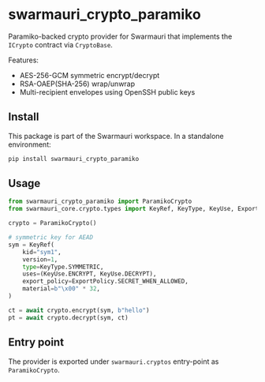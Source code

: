 # swarmauri_crypto_paramiko

Paramiko-backed crypto provider for Swarmauri that implements the `ICrypto` contract via `CryptoBase`.

Features:

- AES-256-GCM symmetric encrypt/decrypt
- RSA-OAEP(SHA-256) wrap/unwrap
- Multi-recipient envelopes using OpenSSH public keys

## Install

This package is part of the Swarmauri workspace. In a standalone environment:

```bash
pip install swarmauri_crypto_paramiko
```

## Usage

```python
from swarmauri_crypto_paramiko import ParamikoCrypto
from swarmauri_core.crypto.types import KeyRef, KeyType, KeyUse, ExportPolicy

crypto = ParamikoCrypto()

# symmetric key for AEAD
sym = KeyRef(
    kid="sym1",
    version=1,
    type=KeyType.SYMMETRIC,
    uses=(KeyUse.ENCRYPT, KeyUse.DECRYPT),
    export_policy=ExportPolicy.SECRET_WHEN_ALLOWED,
    material=b"\x00" * 32,
)

ct = await crypto.encrypt(sym, b"hello")
pt = await crypto.decrypt(sym, ct)
```

## Entry point

The provider is exported under `swarmauri.cryptos` entry-point as `ParamikoCrypto`.
